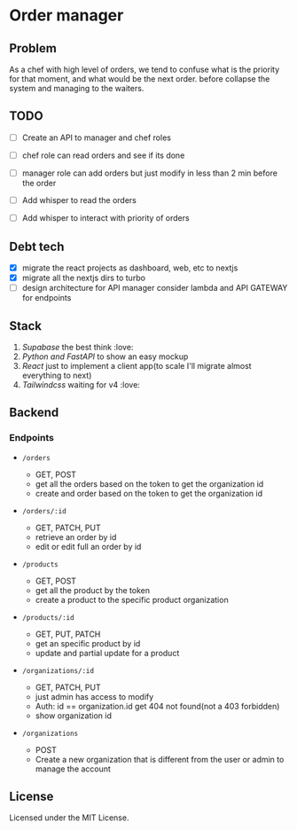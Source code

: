 # Order manager

## Problem
As a chef with high level of orders, we tend to confuse what is the priority for that moment, and what would be the next order.
before collapse the system and managing to the waiters.

## TODO
- [ ] Create an API to manager and chef roles
- [ ] chef role can read orders and see if its done
- [ ] manager role can add orders but just modify in less than 2 min before the order
- [ ] Add whisper to read the orders
- [ ] Add whisper to interact with priority of orders


## Debt tech
- [x] migrate the react projects as dashboard, web, etc to nextjs
- [x] migrate all the nextjs dirs to turbo
- [ ] design architecture for API manager consider lambda and API GATEWAY for endpoints

## Stack 
1. _Supabase_ the best think :love:
2. _Python and FastAPI_ to show an easy mockup 
3. _React_ just to implement a client app(to scale I'll migrate almost everything to next)
4. _Tailwindcss_ waiting for v4 :love:

## Backend

### Endpoints

- `/orders`
    - GET, POST
    - get all the orders based on the token to get the organization id
    - create and order based on the token to get the organization id

- `/orders/:id`
    - GET, PATCH, PUT
    - retrieve an order by id
    - edit or edit full an order by id

- `/products`
    - GET, POST
    - get all the product by the token
    - create a product to the specific product organization

- `/products/:id`
    - GET, PUT, PATCH
    - get an specific product by id
    - update and partial update for a product

- `/organizations/:id`
  - GET, PATCH, PUT
  - just admin has access to modify
  - Auth: id == organization.id get 404 not found(not a 403 forbidden)
  - show organization id

- `/organizations`
    - POST 
    - Create a new organization that is different from the user or admin to manage the account
    
    

## License
Licensed under the MIT License.
